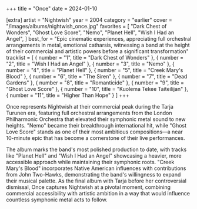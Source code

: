 +++
title = "Once"
date = 2024-01-10

[extra]
artist = "Nightwish"
year = 2004
category = "earlier"
cover = "/images/albums/nightwish_once.jpg"
favorites = [
    "Dark Chest of Wonders",
    "Ghost Love Score",
    "Nemo",
    "Planet Hell",
    "Wish I Had an Angel",
]
best_for = "Epic cinematic experiences, appreciating full orchestral arrangements in metal, emotional catharsis, witnessing a band at the height of their commercial and artistic powers before a significant transformation"
tracklist = [
    { number = "1", title = "Dark Chest of Wonders" },
    { number = "2", title = "Wish I Had an Angel" },
    { number = "3", title = "Nemo" },
    { number = "4", title = "Planet Hell" },
    { number = "5", title = "Creek Mary's Blood" },
    { number = "6", title = "The Siren" },
    { number = "7", title = "Dead Gardens" },
    { number = "8", title = "Romanticide" },
    { number = "9", title = "Ghost Love Score" },
    { number = "10", title = "Kuolema Tekee Taiteilijan" },
    { number = "11", title = "Higher Than Hope" }
]
+++

Once represents Nightwish at their commercial peak during the Tarja Turunen era, featuring full orchestral arrangements from the London Philharmonic Orchestra that elevated their symphonic metal sound to new heights. "Nemo" became their breakthrough international hit, while "Ghost Love Score" stands as one of their most ambitious compositions—a near 10-minute epic that has become a cornerstone of their live performances.

The album marks the band's most polished production to date, with tracks like "Planet Hell" and "Wish I Had an Angel" showcasing a heavier, more accessible approach while maintaining their symphonic roots. "Creek Mary's Blood" incorporates Native American influences with contributions from John Two-Hawks, demonstrating the band's willingness to expand their musical palette. As the final album with Tarja before her controversial dismissal, Once captures Nightwish at a pivotal moment, combining commercial accessibility with artistic ambition in a way that would influence countless symphonic metal acts to follow.